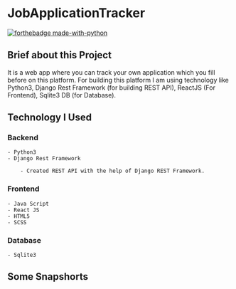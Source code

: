 # JobApplicationTracker

[![forthebadge made-with-python](http://ForTheBadge.com/images/badges/made-with-python.svg)](https://www.python.org/)
## Brief about this Project

It is a web app where you can track your own application which you fill before on this platform. For building this platform I am using technology like Python3, Django Rest Framework (for building REST API), ReactJS (For Frontend), Sqlite3 DB (for Database).

## Technology I Used
### Backend
    - Python3
    - Django Rest Framework

        - Created REST API with the help of Django REST Framework.
### Frontend
    - Java Script
    - React JS
    - HTML5
    - SCSS
 ### Database
    - Sqlite3

## Some Snapshorts 